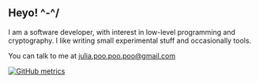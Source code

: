 ## Heyo! ^-^/

I am a software developer, with interest in low-level programming and cryptography. I like writing small experimental stuff and occasionally tools.

You can talk to me at julia.poo.poo.poo@gmail.com

[![GitHub metrics](https://metrics.lecoq.io/juliapoo?languages=1&followup=1)](https://github.com/lowlighter/metrics)
